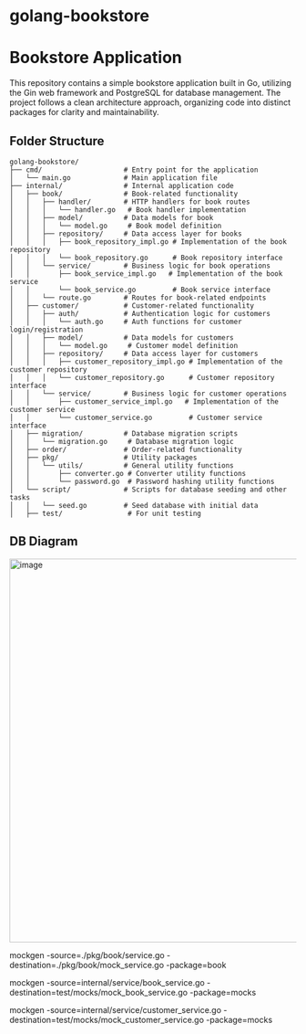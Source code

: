 # golang-bookstore

# Bookstore Application

This repository contains a simple bookstore application built in Go, utilizing the Gin web framework and PostgreSQL for database management. The project follows a clean architecture approach, organizing code into distinct packages for clarity and maintainability.

## Folder Structure

```plaintext
golang-bookstore/
├── cmd/                    # Entry point for the application
│   └── main.go             # Main application file
├── internal/               # Internal application code
│   ├── book/               # Book-related functionality
│   │   ├── handler/        # HTTP handlers for book routes
│   │   │   └── handler.go   # Book handler implementation
│   │   ├── model/          # Data models for book
│   │   │   └── model.go     # Book model definition
│   │   ├── repository/     # Data access layer for books
│   │   │   ├── book_repository_impl.go # Implementation of the book repository
│   │   │   └── book_repository.go      # Book repository interface
│   │   └── service/        # Business logic for book operations
│   │       ├── book_service_impl.go   # Implementation of the book service
│   │       └── book_service.go         # Book service interface
│   │   └── route.go        # Routes for book-related endpoints
│   ├── customer/           # Customer-related functionality
│   │   ├── auth/           # Authentication logic for customers
│   │   │   └── auth.go     # Auth functions for customer login/registration
│   │   ├── model/          # Data models for customers
│   │   │   └── model.go     # Customer model definition
│   │   ├── repository/     # Data access layer for customers
│   │   │   ├── customer_repository_impl.go # Implementation of the customer repository
│   │   │   └── customer_repository.go      # Customer repository interface
│   │   └── service/        # Business logic for customer operations
│   │       ├── customer_service_impl.go   # Implementation of the customer service
│   │       └── customer_service.go         # Customer service interface
│   ├── migration/          # Database migration scripts
│   │   └── migration.go     # Database migration logic
│   ├── order/              # Order-related functionality
│   ├── pkg/                # Utility packages
│   │   └── utils/          # General utility functions
│   │       ├── converter.go # Converter utility functions
│   │       └── password.go  # Password hashing utility functions
│   └── script/             # Scripts for database seeding and other tasks
│   │   └── seed.go         # Seed database with initial data
│   ├── test/                # For unit testing
```

## DB Diagram

<img width="672" alt="image" src="https://github.com/user-attachments/assets/297ffc1e-72c3-4156-9fe1-9b33ceb5dae0">

mockgen -source=./pkg/book/service.go -destination=./pkg/book/mock_service.go -package=book

mockgen -source=internal/service/book_service.go -destination=test/mocks/mock_book_service.go -package=mocks

mockgen -source=internal/service/customer_service.go -destination=test/mocks/mock_customer_service.go -package=mocks
